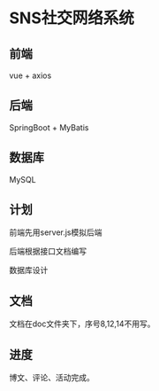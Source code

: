 # SNS社交网络系统


## 前端

vue + axios
## 后端
SpringBoot + MyBatis
## 数据库
MySQL



## 计划

前端先用server.js模拟后端 

后端根据接口文档编写

数据库设计


## 文档
文档在doc文件夹下，序号8,12,14不用写。

## 进度
博文、评论、活动完成。

